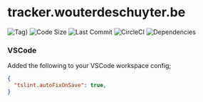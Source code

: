 # tracker.wouterdeschuyter.be

![Tag)](https://img.shields.io/github/tag/wouterds/tracker.wouterdeschuyter.be.svg)
![Code Size](https://img.shields.io/github/languages/code-size/wouterds/tracker.wouterdeschuyter.be.svg)
![Last Commit](https://img.shields.io/github/last-commit/wouterds/tracker.wouterdeschuyter.be.svg)
![CircleCI](https://circleci.com/gh/wouterds/tracker.wouterdeschuyter.be.svg?style=shield)
![Dependencies](https://img.shields.io/david/wouterds/tracker.wouterdeschuyter.be.svg)

### VSCode

Added the following to your VSCode workspace config;

```json
{
  "tslint.autoFixOnSave": true,
}
```
